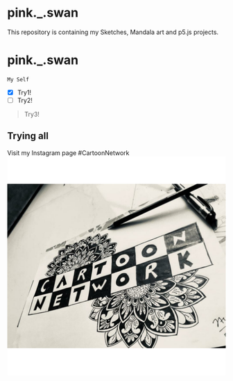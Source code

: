 # pink._.swan
This repository is containing my Sketches, Mandala art and p5.js projects.
# pink._.swan
```
My Self
```
- [X] Try1!
- [ ] Try2!
> Try3!
## Trying all

Visit my Instagram page
#CartoonNetwork
![CN](PicsArt_05-19-10.58.39.jpg)
